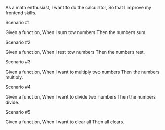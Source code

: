 As a math enthusiast,
I want to do the calculator,
So that I improve my frontend skills.

Scenario #1

Given a function,
When I sum tow numbers
Then the numbers sum.

Scenario #2

Given a function,
When I rest tow numbers
Then the numbers rest.

Scenario #3

Given a function,
When I want to multiply two numbers
Then the numbers multiply.

Scenario #4

Given a function,
When I want to divide two numbers
Then the numbers divide.

Scenario #5

Given a function,
When I want to clear all
Then all clears.